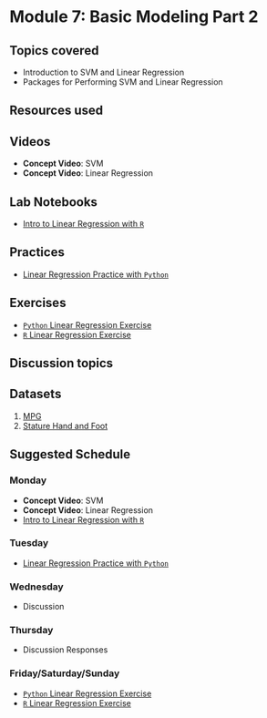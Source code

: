 # Module 7: Basic Modeling Part 2


## Topics covered
- Introduction to SVM and Linear Regression
- Packages for Performing SVM and Linear Regression

## Resources used


## Videos
- **Concept Video**: SVM
- **Concept Video**: Linear Regression

## Lab Notebooks
- [Intro to Linear Regression with `R`](labs/linear_regression_r.ipynb)

## Practices
- [Linear Regression Practice with `Python`](practices/regression_practice_python.ipynb)


## Exercises
- [`Python` Linear Regression Exercise](exercises/linear_regression_exercise_python.ipynb)
- [`R` Linear Regression Exercise](exercises/linear_regression_exercise_r.ipynb)


## Discussion topics




## Datasets

1. [MPG](../datasets/mpg.csv)
2. [Stature Hand and Foot](./datasets/stature-hand-foot/stature-hand-foot.csv)

## Suggested Schedule

### Monday
- **Concept Video**: SVM
- **Concept Video**: Linear Regression
- [Intro to Linear Regression with `R`](labs/linear_regression_r.ipynb)

### Tuesday
- [Linear Regression Practice with `Python`](practices/regression_practice_python.ipynb)

### Wednesday
- Discussion

### Thursday
- Discussion Responses

### Friday/Saturday/Sunday
- [`Python` Linear Regression Exercise](exercises/linear_regression_exercise_python.ipynb)
- [`R` Linear Regression Exercise](exercises/linear_regression_exercise_r.ipynb)
